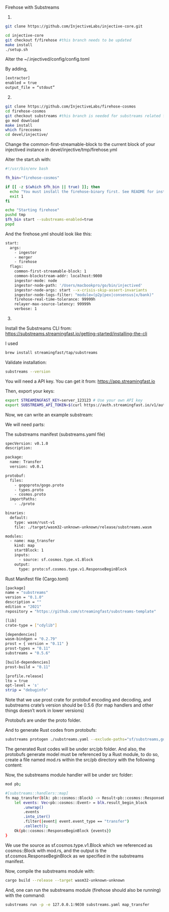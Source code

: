 Firehose with Substreams


1.
```bash
git clone https://github.com/InjectiveLabs/injective-core.git

cd injective-core
git checkout f/firehose #this branch needs to be updated
make install
./setup.sh
```

Alter the ~/.injectived/config/config.toml

By adding,

```bash
[extractor]
enabled = true
output_file = “stdout”
```

2.
```bash
git clone https://github.com/InjectiveLabs/firehose-cosmos
cd firehose-cosmos
git checkout substreams #this branch is needed for substreams related flags (it is not updated yet so this is the latest version)
go mod download
make install
which firecosmos
cd devel/injective/
```

Change the common-first-streamable-block to the current block of your injectived instance in devel/injective/tmp/firehose.yml

Alter the start.sh with:

```bash
#!/usr/bin/env bash

fh_bin="firehose-cosmos"

if [[ -z $(which $fh_bin || true) ]]; then
  echo "You must install the firehose-binary first. See README for instructions"
  exit 1
fi

echo "Starting firehose"
pushd tmp
$fh_bin start --substreams-enabled=true
popd
```

And the firehose.yml should look like this:

```bash
start:
  args:
    - ingestor
    - merger
    - firehose
  flags:
    common-first-streamable-block: 1
    common-blockstream-addr: localhost:9000
    ingestor-mode: node
    ingestor-node-path: '/Users/macbookpro/go/bin/injectived'
    ingestor-node-args: start --x-crisis-skip-assert-invariants
    ingestor-node-logs-filter: "module=(p2p|pex|consensus|x/bank)"
    firehose-real-time-tolerance: 99999h
    relayer-max-source-latency: 99999h
    verbose: 1
```

3.

Install the Substreams CLI from: https://substreams.streamingfast.io/getting-started/installing-the-cli

I used 
```bash
brew install streamingfast/tap/substreams
```
Validate installation:
```bash
substreams --version
```

You will need a API key. You can get it from: https://app.streamingfast.io

Then, export your keys:

```bash
export STREAMINGFAST_KEY=server_123123 # Use your own API key
export SUBSTREAMS_API_TOKEN=$(curl https://auth.streamingfast.io/v1/auth/issue -s --data-binary '{"api_key":"'$STREAMINGFAST_KEY'"}' | jq -r .token)
```

Now, we can write an example substream:

We will need parts:

The substreams manifest (substreams.yaml file)

```bash
specVersion: v0.1.0
description: 

package:
  name: Transfer
  version: v0.0.1

protobuf:
  files:
    - gogoproto/gogo.proto
    - types.proto
    - cosmos.proto
  importPaths:
    - ./proto

binaries:
  default:
    type: wasm/rust-v1
    file: ./target/wasm32-unknown-unknown/release/substreams.wasm

modules:
  - name: map_transfer
    kind: map
    startBlock: 1
    inputs:
      - source: sf.cosmos.type.v1.Block
    output: 
      type: proto:sf.cosmos.type.v1.ResponseBeginBlock
```


Rust Manifest file (Cargo.toml)

```bash
[package]
name = "substreams"
version = "0.1.0"
description = ""
edition = "2021"
repository = "https://github.com/streamingfast/substreams-template"

[lib]
crate-type = ["cdylib"]

[dependencies]
wasm-bindgen = "0.2.79"
prost = { version = "0.11" }
prost-types = "0.11"
substreams = "0.5.6" 

[build-dependencies]
prost-build = "0.11"

[profile.release]
lto = true
opt-level = 's'
strip = "debuginfo"
```

Note that we use prost crate for protobuf encoding and decoding, and substreams crate’s version should be 0.5.6 (for map handlers and other things doesn’t work in lower versions)

Protobufs are under the proto folder.

And to generate Rust codes from protobufs:

```bash
substreams protogen ./substreams.yaml --exclude-paths="sf/substreams,google"
```

The generated Rust codes will be under src/pb folder. And also, the protobufs generate model must be referenced by a Rust module, to do so, create a file named mod.rs within the src/pb directory with the following content:

Now, the substreams module handler will be under src folder:

```bash
mod pb;

#[substreams::handlers::map]
fn map_transfer(blk: pb::cosmos::Block) -> Result<pb::cosmos::ResponseBeginBlock, substreams::errors::Error> {
    let events: Vec<pb::cosmos::Event> = blk.result_begin_block
        .unwrap()
        .events
        .into_iter()
        .filter(|event| event.event_type == "transfer")
        .collect();
    Ok(pb::cosmos::ResponseBeginBlock {events})
}
```

We use the source as sf.cosmos.type.v1.Block which we referenced as cosmos::Block with mod.rs, and the output is the sf.cosmos.ResponseBeginBlock as we specified in the substreams manifest.

Now, compile the substreams module with:

```bash
cargo build --release --target wasm32-unknown-unknown
```

And, one can run the substreams module (firehose should also be running) with the command:

```bash
substreams run -p -e 127.0.0.1:9030 substreams.yaml map_transfer
```



